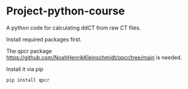 # Project-python-course

A python code for calculating ddCT from raw CT files.

Install required packages first.

The qpcr package https://github.com/NoahHenrikKleinschmidt/qpcr/tree/main is needed.

Install it via pip
```
pip install qpcr
```

